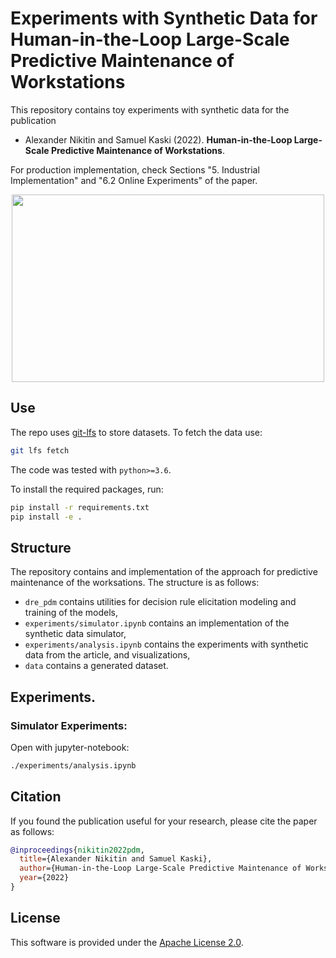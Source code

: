 #  Experiments with Synthetic Data for Human-in-the-Loop Large-Scale Predictive Maintenance of Workstations

This repository contains toy experiments with synthetic data for the publication
* Alexander Nikitin and Samuel Kaski (2022). **Human-in-the-Loop Large-Scale Predictive Maintenance of Workstations**. 

For production implementation, check Sections "5. Industrial Implementation" and "6.2 Online Experiments" of the paper.

<p align="center">
  <img src="data/teaser.png" width="500" height="300"/>
</p>


## Use
The repo uses [git-lfs](https://git-lfs.github.com/) to store datasets. To fetch the data use:
```bash
git lfs fetch
```

The code was tested with `python>=3.6`.

To install the required packages, run:
```bash
pip install -r requirements.txt
pip install -e .
```

## Structure
The repository contains and implementation of the approach for predictive maintenance of the worksations. The structure is as follows:
* `dre_pdm` contains utilities for decision rule elicitation modeling and training of the models,
* `experiments/simulator.ipynb` contains an implementation of the synthetic data simulator,
* `experiments/analysis.ipynb` contains the experiments with synthetic data from the article, and visualizations,
* `data` contains a generated dataset.

## Experiments.

### Simulator Experiments:
Open with jupyter-notebook:
```bash
./experiments/analysis.ipynb
```

## Citation
If you found the publication useful for your research, please cite the paper as follows:
```bibtex
@inproceedings{nikitin2022pdm,
  title={Alexander Nikitin and Samuel Kaski},
  author={Human-in-the-Loop Large-Scale Predictive Maintenance of Workstations},
  year={2022}
}
```

## License
This software is provided under the [Apache License 2.0](LICENSE).